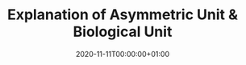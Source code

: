 ---
title: Explanation of Asymmetric Unit & Biological Unit
linktitle: Asymmetric Unit & Biological Unit
type: book
date: "2020-11-11T00:00:00+01:00"
# Prev/next pager order (if `docs_section_pager` enabled in `params.toml`)
weight: 8
authors:
  - admin
---